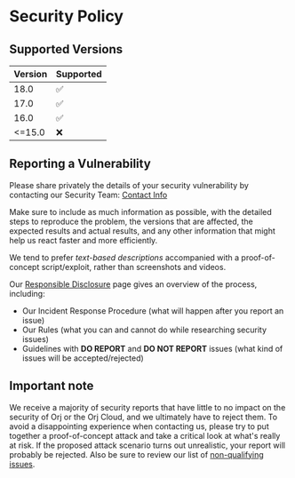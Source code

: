 # Security Policy

## Supported Versions

| Version | Supported          |
| ------- | ------------------ |
| 18.0    | :white_check_mark: |
| 17.0    | :white_check_mark: |
| 16.0    | :white_check_mark: |
| <=15.0  | :x:                |

## Reporting a Vulnerability

Please share privately the details of your security vulnerability by contacting our Security Team:
[Contact Info](https://www.orj.net/security-report)

Make sure to include as much information as possible, with the detailed steps to reproduce the problem,
the versions that are affected, the expected results and actual results, and any other information that
might help us react faster and more efficiently.

We tend to prefer _text-based descriptions_ accompanied with a proof-of-concept script/exploit, rather
than screenshots and videos.

Our [Responsible Disclosure](https://www.orj.net/security-report) page gives an overview of the
process, including:

 - Our Incident Response Procedure (what will happen after you report an issue)
 - Our Rules (what you can and cannot do while researching security issues)
 - Guidelines with **DO REPORT** and **DO NOT REPORT** issues
   (what kind of issues will be accepted/rejected)


## Important note

We receive a majority of security reports that have little to no impact on the security of Orj or
the Orj Cloud, and we ultimately have to reject them. To avoid a disappointing experience when
contacting us, please try to put together a proof-of-concept attack and take a critical look at
what's really at risk.
If the proposed attack scenario turns out unrealistic, your report will probably be rejected.
Also be sure to review our list of [non-qualifying issues](https://www.orj.net/security-report#what).
